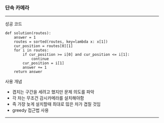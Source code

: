 ### 단속 카메라

---

성공 코드

```
def solution(routes):
    answer = 1
    routes = sorted(routes, key=lambda x: x[1])
    cur_position = routes[0][1]
    for i in routes:
        if cur_position >= i[0] and cur_position <= i[1]:
            continue
        cur_position = i[1]
        answer += 1
    return answer

```

사용 개념

- 겹치는 구간을 세려고 했지만 문제 의도를 파악
- 각 차는 무조건 감시카메라를 설치해야함
- 즉 가장 늦게 설치할때 최대로 많은 차가 겹칠 것임
- greedy 접근법 사용

---

